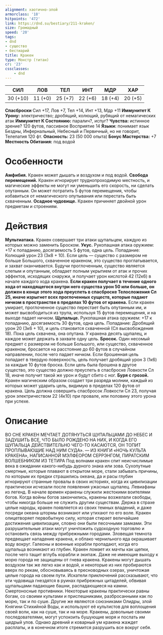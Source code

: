 ```yaml
---
alignment: хаотично-злой
armorclass: '18'
hitpoints: '472'
link: https://dnd.su/bestiary/211-kraken/
size: Громадный
speed: '20'
tags:
- dnd
- существо
- бестиарий
title: Кракен
type: Монстр (титан)
cr: '23'
cssclasses:
    - dnd
---
```



| СИЛ | ЛОВ | ТЕЛ | ИНТ | МДР | ХАР |
|---|---|---|---|---|---|
| 30 (+10) | 11 (+0) | 25 (+7) | 22 (+6) | 18 (+4) | 20 (+5) |
**Спасброски** Сил +17, Лов +7, Тел +14, Инт +13, Мдр +11
**Иммунитет К Урону:** электричество; дробящий, колющий, рубящий от немагических атак
**Иммунитет К Состоянию:** паралич?, испуг?
**Чувства:** истинное зрение? 120 футов, пассивное Восприятие 14
**Языки:** понимает язык Бездны, Инфернальный, Небесный и Первичный, но не говорит, Телепатия 120 фт.
**Опасность:** 23 (50 000 опыта)
**Бонус Мастерства:** +7
**Местность Обитания:** под водой


# Особенности
**Амфибия.** Кракен может дышать и воздухом и под водой.
**Свобода перемещений.** Кракен игнорирует труднопроходимую местность, и магические эффекты не могут ни уменьшить его скорость, ни сделать опутанным. Он может потратить 5 футов перемещения, чтобы избавиться от немагического опутывания или перестать быть схваченным.
**Осадное чудовище.** Кракен причиняет двойной урон предметам и строениям.


# Действия
**Мультиатака.** Кракен совершает три атаки щупальцем, каждую из которых можно заменить Броском.
**Укус.** Рукопашная атака оружием: +17 к попаданию, досягаемость 5 футов, одна цель. Попадание: Колющий урон 23 (3к8 + 10). Если цель — существо с размером не больше Большого, схваченное кракеном, это существо проглатывается, и захват оканчивается. Будучи проглоченным, существо является слепым и опутанным, обладает полным укрытием от атак и прочих эффектов, исходящих снаружи, и получает урон кислотой 42 (12к6) в начале каждого хода кракена.
**Если кракен получает в течение одного хода от находящегося внутри него существа урон 50 или больше, он должен в конце этого хода преуспеть в спасброске Телосложения Сл 25, иначе изрыгнет всех проглоченных существ, которые падают ничком в пространстве в пределах 10 футов от кракена.** Если кракен умирает, проглоченное существо перестает быть опутанным им, и может высвободиться из трупа, используя 15 футов перемещения, и на выходе падает ничком.
**Щупальце.** Рукопашная атака оружием: +17 к попаданию, досягаемость 30 футов, одна цель. Попадание: Дробящий урон 20 (3к6 + 10), и цель становится схваченной (Сл высвобождения 18). Пока цель схвачена, она опутана. У кракена десять щупалец, и каждое может держать в захвате одну цель.
**Бросок.** Один несомый предмет с размером не больше Большого, или существо, схваченное кракеном, бросается на расстояние до 60 футов в случайном направлении, после чего падает ничком. Если брошенная цель попадает в твердую поверхность, цель получает дробящий урон 3 (1к6) за каждые 10 футов броска. Если цель была брошена в другое существо, это существо должно преуспеть в спасброске Ловкости Сл 18, иначе получит такой же урон и будут сбито с ног.
**Буря с грозой.** Кракен магическим образом создает три разряда молнии, каждый из которых может ударить цель, видимую в пределах 120 футов от кракена. Цель должна совершить спасбросок Ловкости Сл 23, получая урон электричеством 22 (4к10) при провале, или половину этого урона при успехе.


# Описание
ВО СНЕ КРАКЕН МЕЧТАЕТ ДОТЯНУТЬСЯ ЩУПАЛЬЦАМИ ДО НЕБЕС И ЗАДУШИТЬ ВСЕ, ЧТО БЫЛО РОЖДЕНО НА НИХ, И КОГДА ЕГО ЩУПАЛЬЦА ДЕЙСТВИТЕЛЬНО ЧЕГО-ТО КАСАЮТСЯ, ОН ТОПИТ ПРОПЛЫВАЮЩИЕ НАД НИМ СУДА». — ИЗ КНИГИ «НОЧЬ КУЛЬТА КРАКЕНА», НАПИСАННОЙ МЭЛФЕОРОМ СЕРРЭНГОМ, ПИРАТСКИМ ВОЛШЕБНИКОМ ИЗ ТЕТИРА Под волнами кракен спит неисчислимые века в ожидании какого-нибудь дурного знака или зова. Сухопутные смертные, которые плавают в открытом море, стали забывать причины, по которым их предки страшились океана, да и расы глубин игнорируют странные провалы в своих историях, когда их цивилизации практически исчезали после появления ужасных щупалец. Левиафаны из легенд. В начале времен кракены служили жестокими воителями богов. Когда войны богов закончились, кракены возжелали свободы, чтобы никогда больше не служить другим существам. Держа в страхе целые народы, кракен появляется из своих темных владений, и даже посреди океана штормы возникают или утихают по его воле. Кракен олицетворяет первобытную силу, которая стирает величайшие достижения цивилизации, словно они были песочными замками. Эти разрушительные атаки могут уничтожить судоходную торговлю и остановить связь между прибрежными городами. Зловещая темнота предвещает нападение кракена, и облако чернильного яда окрашивает воду вокруг. Галеоны и военные корабли пропадают, когда его щупальца возникают из глубин. Кракен ломает их мачты как щепки, после чего тащит вглубь корабли и экипаж. Даже не имеющие выходу к морю города не защищены от гнева кракена. Кракены могут дышать воздухом так же легко как и водой, и некоторые из них пробираются вверх по рекам, обосновываясь в пресноводных озерах, уничтожая целые города на своем пути. Искатели приключений рассказывают, что эти чудовища гнездятся в руинах прибрежных цитаделей, обвивая щупальцами падающие башни, распадающиеся на камни. Смертоносные противники. Некоторые кракены практически равны богам, со своими культами и приспешниками, разбросанными как по морю, так и по суше. Другие же являются союзниками Олидры, злой Княгини Стихийной Воды, и используют её культистов для воплощения своей воли, как на суше, так и на море. Кракены, довольные своими последователями, могут успокоить бушующие моря и послать им щедрый улов. Однако древний и коварный ум кракена жаждет расплаты, и в конечном итоге стремится разрушить все вокруг себя.